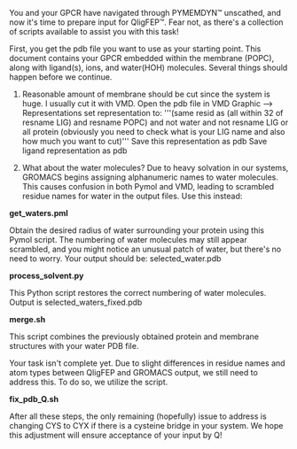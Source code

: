 
You and your GPCR have navigated through PYMEMDYN™ unscathed, and now it's time to prepare input for QligFEP™. Fear not, as there's a collection of scripts available to assist you with this task! 

First, you get the pdb file you want to use as your starting point. This document contains your GPCR embedded within the membrane (POPC), along with ligand(s), ions, and water(HOH) molecules. Several things should happen before we continue. 

1) Reasonable amount of membrane should be cut since the system is huge. I usually cut it with VMD. 
Open the pdb file in VMD
Graphic --> Representations
set representation to: 
'''(same resid as (all within 32 of resname LIG) and resname POPC) and not water and not resname LIG or all protein (obviously you need to check what is your LIG name and also how much you want to cut)'''
Save this representation as pdb
Save ligand representation as pdb

2) What about the water molecules? Due to heavy solvation in our systems, GROMACS begins assigning alphanumeric names to water molecules. This causes confusion in both Pymol and VMD, leading to scrambled residue names for water in the output files. Use this instead:

**get_waters.pml**

Obtain the desired radius of water surrounding your protein using this Pymol script. The numbering of water molecules may still appear scrambled, and you might notice an unusual patch of water, but there's no need to worry. 
Your output should be: selected_water.pdb

**process_solvent.py**

This Python script restores the correct numbering of water molecules. Output is selected_waters_fixed.pdb

**merge.sh**

This script combines the previously obtained protein and membrane structures with your water PDB file.

Your task isn't complete yet. Due to slight differences in residue names and atom types between QligFEP and GROMACS output, we still need to address this. To do so, we utilize the script. 

**fix_pdb_Q.sh**

After all these steps, the only remaining (hopefully) issue to address is changing CYS to CYX if there is a cysteine bridge in your system. We hope this adjustment will ensure acceptance of your input by Q!




